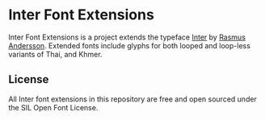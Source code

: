 # Inter Font Extensions

Inter Font Extensions is a project extends the typeface [Inter](https://github.com/rsms/inter) by [Rasmus Andersson](https://github.com/rsms). Extended fonts include glyphs for both looped and loop-less variants of Thai, and Khmer.

## License

All Inter font extensions in this repository are free and open sourced under the SIL Open Font License.
